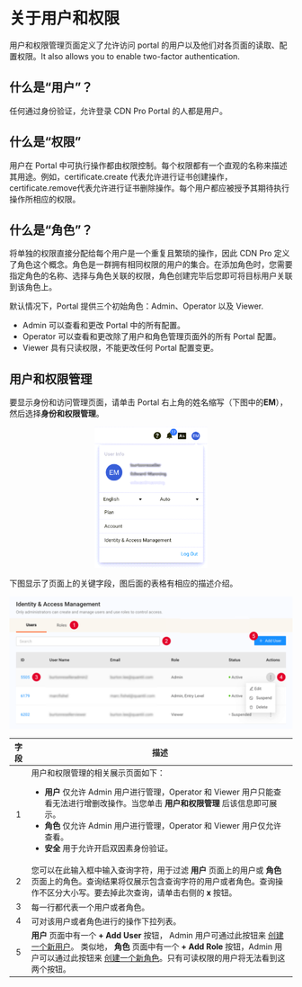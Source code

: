 # 关于用户和权限

用户和权限管理页面定义了允许访问 portal 的用户以及他们对各页面的读取、配置权限。It also allows you to enable two-factor authentication.


## 什么是“用户”？

任何通过身份验证，允许登录 CDN Pro Portal 的人都是用户。


## 什么是“权限”

用户在 Portal 中可执行操作都由权限控制。每个权限都有一个直观的名称来描述其用途。例如，certificate.create 代表允许进行证书创建操作，certificate.remove代表允许进行证书删除操作。每个用户都应被授予其期待执行操作所相应的权限。


## 什么是“角色”？

将单独的权限直接分配给每个用户是一个重复且繁琐的操作，因此 CDN Pro 定义了角色这个概念。角色是一群拥有相同权限的用户的集合。在添加角色时，您需要指定角色的名称、选择与角色关联的权限，角色创建完毕后您即可将目标用户关联到该角色上。

默认情况下，Portal 提供三个初始角色：Admin、Operator 以及 Viewer.

- Admin 可以查看和更改 Portal 中的所有配置。
- Operator 可以查看和更改除了用户和角色管理页面外的所有 Portal 配置。
- Viewer 具有只读权限，不能更改任何 Portal 配置变更。

## 用户和权限管理

要显示身份和访问管理页面，请单击 Portal 右上角的姓名缩写（下图中的**EM**），然后选择**身份和权限管理**。

<p align=center><img src="/docs/resources/images/identities-and-access/iam-user-info.png" alt="select identity management page" width="200"></p>

下图显示了页面上的关键字段，图后面的表格有相应的描述介绍。

<p align=center><img src="/docs/resources/images/identities-and-access/iam-w-numbers.png" alt="select identity management page" width="700"></p>


| **字段** | **描述** |
| :----------: | --------------- |
| 1 | 用户和权限管理的相关展示页面如下：<ul> <li>**用户** 仅允许 Admin 用户进行管理，Operator 和 Viewer 用户只能查看无法进行增删改操作。当您单击 **用户和权限管理** 后该信息即可展示。 <li>**角色** 仅允许 Admin 用户进行管理，Operator 和 Viewer 用户仅允许查看。<li>**安全** 用于允许开启双因素身份验证。|
| 2 | 您可以在此输入框中输入查询字符，用于过滤 **用户** 页面上的用户或 **角色** 页面上的角色。查询结果将仅展示包含查询字符的用户或者角色。查询操作不区分大小写。要去掉此次查询，请单击右侧的 **x** 按钮。|
| 3 | 每一行都代表一个用户或者角色。|
| 4 | 可对该用户或者角色进行的操作下拉列表。|
| 5 | **用户** 页面中有一个 **+ Add User** 按钮， Admin 用户可通过此按钮来 [创建一个新用户](</docs/portal/identities-and-access/managing-users.md>)。 类似地， **角色** 页面中有一个 **+ Add Role** 按钮，Admin 用户可以通过此按钮来 [创建一个新角色](</docs/portal/identities-and-access/managing-roles.md>)。只有可读权限的用户将无法看到这两个按钮。
